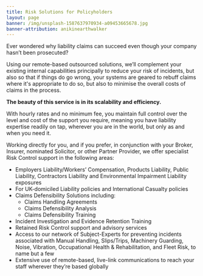 ```yaml
---
title: Risk Solutions for Policyholders
layout: page
banner: /img/unsplash-1587637970934-a09453665678.jpg
banner-attribution: anikinearthwalker
---
```


Ever wondered why liability claims can succeed even though your company hasn’t been prosecuted?

Using our remote-based outsourced solutions, we’ll complement your existing internal capabilities principally to reduce your risk of incidents, but also so that if things do go wrong, your systems are geared to rebuff claims where it's appropriate to do so, but also to minimise the overall costs of claims in the process.

**The beauty of this service is in its scalability and efficiency.**

With hourly rates and no minimum fee, you maintain full control over the level and cost of the support you require, meaning you have liability expertise readily on tap, wherever you are in the world, but only as and when you need it.

Working directly for you, and if you prefer, in conjunction with your Broker, Insurer, nominated Solicitor, or other Partner Provider, we offer specialist Risk Control support in the following areas:

* Employers Liability/Workers’ Compensation, Products Liability, Public Liability, Contractors Liability and Environmental Impairment Liability exposures
* For UK-domiciled Liability policies and International Casualty policies
* Claims Defensibility Solutions including:
    - Claims Handling Agreements
    - Claims Defensibility Analysis
    - Claims Defensibility Training
* Incident Investigation and Evidence Retention Training
* Retained Risk Control support and advisory services
* Access to our network of Subject-Experts for preventing incidents associated with Manual Handling, Slips/Trips, Machinery Guarding, Noise, Vibration, Occupational Health & Rehabilitation, and Fleet Risk, to name but a few
* Extensive use of remote-based, live-link communications to reach your staff wherever they’re based globally

